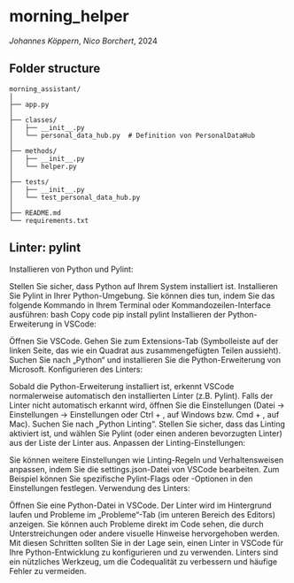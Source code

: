 # morning_helper
*Johannes Köppern*, *Nico Borchert*, 2024

## Folder structure
```
morning_assistant/
│
├── app.py
│
├── classes/
│   ├── __init__.py
│   └── personal_data_hub.py  # Definition von PersonalDataHub
│
├── methods/
│   ├── __init__.py
│   └── helper.py
│
├── tests/
│   ├── __init__.py
│   └── test_personal_data_hub.py
│
├── README.md
└── requirements.txt
```

## Linter: pylint
Installieren von Python und Pylint:

Stellen Sie sicher, dass Python auf Ihrem System installiert ist.
Installieren Sie Pylint in Ihrer Python-Umgebung. Sie können dies tun, indem Sie das folgende Kommando in Ihrem Terminal oder Kommandozeilen-Interface ausführen:
bash
Copy code
pip install pylint
Installieren der Python-Erweiterung in VSCode:

Öffnen Sie VSCode.
Gehen Sie zum Extensions-Tab (Symbolleiste auf der linken Seite, das wie ein Quadrat aus zusammengefügten Teilen aussieht).
Suchen Sie nach „Python“ und installieren Sie die Python-Erweiterung von Microsoft.
Konfigurieren des Linters:

Sobald die Python-Erweiterung installiert ist, erkennt VSCode normalerweise automatisch den installierten Linter (z.B. Pylint).
Falls der Linter nicht automatisch erkannt wird, öffnen Sie die Einstellungen (Datei -> Einstellungen -> Einstellungen oder Ctrl + , auf Windows bzw. Cmd + , auf Mac).
Suchen Sie nach „Python Linting“.
Stellen Sie sicher, dass das Linting aktiviert ist, und wählen Sie Pylint (oder einen anderen bevorzugten Linter) aus der Liste der Linter aus.
Anpassen der Linting-Einstellungen:

Sie können weitere Einstellungen wie Linting-Regeln und Verhaltensweisen anpassen, indem Sie die settings.json-Datei von VSCode bearbeiten.
Zum Beispiel können Sie spezifische Pylint-Flags oder -Optionen in den Einstellungen festlegen.
Verwendung des Linters:

Öffnen Sie eine Python-Datei in VSCode.
Der Linter wird im Hintergrund laufen und Probleme im „Probleme“-Tab (im unteren Bereich des Editors) anzeigen.
Sie können auch Probleme direkt im Code sehen, die durch Unterstreichungen oder andere visuelle Hinweise hervorgehoben werden.
Mit diesen Schritten sollten Sie in der Lage sein, einen Linter in VSCode für Ihre Python-Entwicklung zu konfigurieren und zu verwenden. Linters sind ein nützliches Werkzeug, um die Codequalität zu verbessern und häufige Fehler zu vermeiden.

